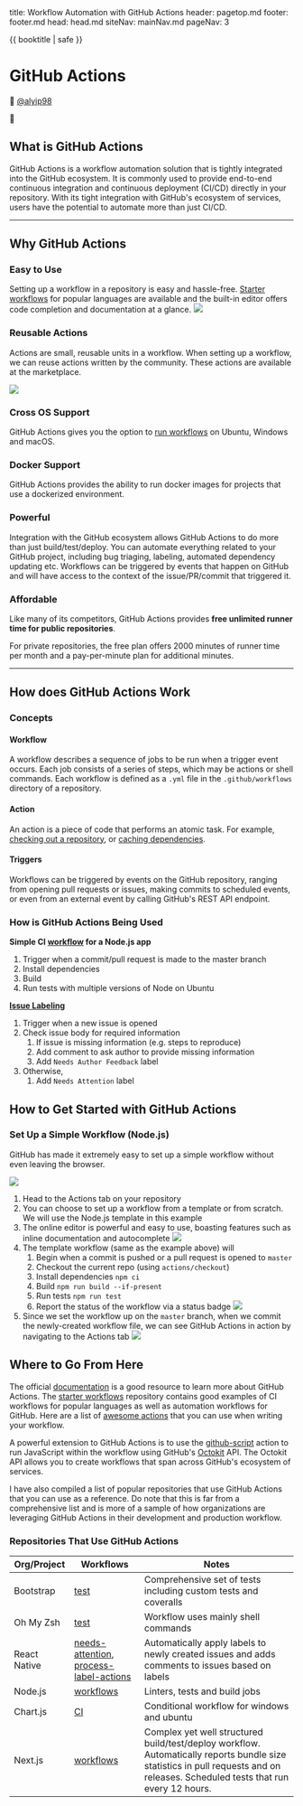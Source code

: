 <frontmatter>
  title: Workflow Automation with GitHub Actions
  header: pagetop.md
  footer: footer.md
  head: head.md
  siteNav: mainNav.md
  pageNav: 3
</frontmatter>

<div class="website-content">

{{ booktitle | safe }}

# GitHub Actions

📝 [@alyip98](https://github.com/alyip98)

🔎 


## What is GitHub Actions
<!--Explain how X fits into the big picture of SE. Describe it relative to topics the reader is likely to know.-->
GitHub Actions is a workflow automation solution that is tightly integrated into the GitHub ecosystem. It is commonly used to provide end-to-end continuous integration and continuous deployment (CI/CD) directly in your repository. With its tight integration with GitHub's ecosystem of services, users have the potential to automate more than just CI/CD.

---

## Why GitHub Actions
<!--Motivate the reader to learn about X. Describe benefits of X to make the reader interested in X. Try to give a balanced view of by mentioning also WHY NOT X i.e., mention both advantages and disadvantages.-->
### Easy to Use
Setting up a workflow in a repository is easy and hassle-free. [Starter workflows](https://github.com/actions/starter-workflows) for popular languages are available and the built-in editor offers code completion and documentation at a glance.
![](images/editor.png)



### Reusable Actions
Actions are small, reusable units in a workflow. When setting up a workflow, we can reuse actions written by the community. These actions are available at the marketplace.


![](images/marketplace.png)



### Cross OS Support
GitHub Actions gives you the option to [run workflows](https://help.github.com/en/actions/reference/virtual-environments-for-github-hosted-runners#supported-runners-and-hardware-resources) on Ubuntu, Windows and macOS.

### Docker Support
GitHub Actions provides the ability to run docker images for projects that use a dockerized environment.

### Powerful
Integration with the GitHub ecosystem allows GitHub Actions to do more than just build/test/deploy. You can automate everything related to your GitHub project, including bug triaging, labeling, automated dependency updating etc.
Workflows can be triggered by events that happen on GitHub and will have access to the context of the issue/PR/commit that triggered it. 

### Affordable
Like many of its competitors, GitHub Actions provides **free unlimited runner time for public repositories**. 

For private repositories, the free plan offers 2000 minutes of runner time per month and a pay-per-minute plan for additional minutes.

---

## How does GitHub Actions Work
<!--This is a simple high-level overview of the tool to give the reader some concrete sense of X (as opposed to limiting to an entirely abstract description). It's useful to give concrete examples such as code examples. Do not try to 'teach' how to use the X (assuming your in the style of a tutorial. If the tool is worth learning, there must be good tutorials about it already.-->
### Concepts
#### Workflow
A workflow describes a sequence of jobs to be run when a trigger event occurs. 
Each job consists of a series of steps, which may be actions or shell commands. 
Each workflow is defined as a `.yml` file in the `.github/workflows` directory of a repository.

#### Action
An action is a piece of code that performs an atomic task. 
For example, [checking out a repository](https://github.com/actions/checkout), or [caching dependencies](https://github.com/actions/cache).

#### Triggers
Workflows can be triggered by events on the GitHub repository, ranging from opening pull requests or issues, making commits to scheduled events, or even from an external event by calling GitHub's REST API endpoint.


### How is GitHub Actions Being Used

**Simple CI [workflow](https://github.com/actions/starter-workflows/blob/master/ci/node.js.yml) for a Node.js app**
1. Trigger when a commit/pull request is made to the master branch
2. Install dependencies
3. Build
4. Run tests with multiple versions of Node on Ubuntu

**[Issue Labeling](https://github.com/facebook/react-native/blob/master/.github/workflows/needs-attention.yml)**
1. Trigger when a new issue is opened
2. Check issue body for required information
    1. If issue is missing information (e.g. steps to reproduce) 
    2. Add comment to ask author to provide missing information
    3. Add `Needs Author Feedback` label
3. Otherwise,
    1. Add `Needs Attention` label

## How to Get Started with GitHub Actions
<!--
Provide a learning path for the reader. Try to give one good learning path rather than many random resources.
-->
### Set Up a Simple Workflow (Node.js)
GitHub has made it extremely easy to set up a simple workflow without even leaving the browser. 

![](images/actions-tab.png)

1. Head to the Actions tab on your repository
2. You can choose to set up a workflow from a template or from scratch. We will use the Node.js template in this example
3. The online editor is powerful and easy to use, boasting features such as inline documentation and autocomplete
![](images/editor.png)
4. The template workflow (same as the example above) will
    1. Begin when a commit is pushed or a pull request is opened to `master`
    2. Checkout the current repo (using `actions/checkout`)
    3. Install dependencies `npm ci`
    4. Build `npm run build --if-present`
    5. Run tests `npm run test`
    6. Report the status of the workflow via a status badge
    ![](images/status.png)
5. Since we set the workflow up on the `master` branch, when we commit the newly-created workflow file, we can see GitHub Actions in action by navigating to the Actions tab
    ![](images/progress.png)

## Where to Go From Here
<!--
Give more resources. Instead of listing a lot of links, provide a brief summary of what value each resource can provide the reader.
-->
The official [documentation](https://help.github.com/en/actions) is a good resource to learn more about GitHub Actions.
The [starter workflows](https://github.com/actions/starter-workflows) repository contains good examples of 
CI workflows for popular languages as well as automation workflows for GitHub.
Here are a list of [awesome actions](https://github.com/sdras/awesome-actions) that you can use when writing your workflow.
 

A powerful extension to GitHub Actions is to use the [github-script](https://github.com/actions/github-script) action 
to run JavaScript within the workflow using GitHub's [Octokit](https://octokit.github.io/rest.js/v17/) API. 
The Octokit API allows you to create workflows that span across GitHub's ecosystem of services.

I have also compiled a list of popular repositories that use GitHub Actions that you can use as a reference. Do note that this is far from a comprehensive list and is more of a sample of how organizations are leveraging GitHub Actions in their development and production workflow.

### Repositories That Use GitHub Actions

Org/Project | Workflows | Notes
--- | --- | ---
Bootstrap | [test](https://github.com/twbs/bootstrap/blob/master/.github/workflows/test.yml) | Comprehensive set of tests including custom tests and coveralls
Oh My Zsh | [test](https://github.com/ohmyzsh/ohmyzsh/blob/master/.github/workflows/main.yml) | Workflow uses mainly shell commands
React Native | [needs-attention](https://github.com/facebook/react-native/blob/master/.github/workflows/needs-attention.yml), [process-label-actions](https://github.com/facebook/react-native/blob/master/.github/workflows/process-label-actions.yml) | Automatically apply labels to newly created issues and adds comments to issues based on labels
Node.js | [workflows](https://github.com/nodejs/node/tree/master/.github/workflows) | Linters, tests and build jobs
Chart.js | [CI](https://github.com/chartjs/Chart.js/blob/master/.github/workflows/ci.yml) | Conditional workflow for windows and ubuntu
Next.js | [workflows](https://github.com/zeit/next.js/tree/canary/.github/workflows) | Complex yet well structured build/test/deploy workflow. Automatically reports bundle size statistics in pull requests and on releases. Scheduled tests that run every 12 hours.
